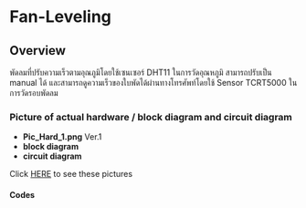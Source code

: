 # Fan-Leveling
## Overview
พัดลมที่ปรับความเร็วตามอุณภูมิโดยใช้เซนเซอร์ DHT11 ในการวัดอุณหภูมิ สามารถปรับเป็น manual ได้ และสามารถดูความเร็วของใบพัดได้ผ่านทางโทรศัพท์โดยใช้ Sensor TCRT5000 ในการวัดรอบพัดลม
### Picture of actual hardware / block diagram and circuit diagram
- **Pic_Hard_1.png** Ver.1
- **block diagram**
- **circuit diagram**
  
Click [HERE](https://github.com/Dale-26/2025-CPE-213-L5-FanLeveling-Yone/tree/main/Picture%20of%20Hardware) to see these pictures
#### Codes
